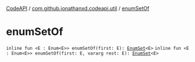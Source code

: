 [CodeAPI](../index.md) / [com.github.jonathanxd.codeapi.util](index.md) / [enumSetOf](.)

# enumSetOf

`inline fun <E : Enum<E>> enumSetOf(first: E): `[`EnumSet`](http://docs.oracle.com/javase/6/docs/api/java/util/EnumSet.html)`<E>`
`inline fun <E : Enum<E>> enumSetOf(first: E, vararg rest: E): `[`EnumSet`](http://docs.oracle.com/javase/6/docs/api/java/util/EnumSet.html)`<E>`